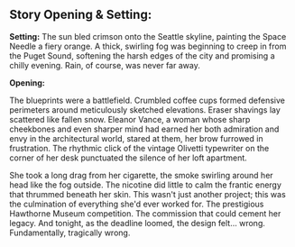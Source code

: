 ## Story Opening & Setting:

**Setting:** The sun bled crimson onto the Seattle skyline, painting the Space Needle a fiery orange. A thick, swirling fog was beginning to creep in from the Puget Sound, softening the harsh edges of the city and promising a chilly evening. Rain, of course, was never far away.

**Opening:**

The blueprints were a battlefield. Crumbled coffee cups formed defensive perimeters around meticulously sketched elevations. Eraser shavings lay scattered like fallen snow. Eleanor Vance, a woman whose sharp cheekbones and even sharper mind had earned her both admiration and envy in the architectural world, stared at them, her brow furrowed in frustration. The rhythmic click of the vintage Olivetti typewriter on the corner of her desk punctuated the silence of her loft apartment.

She took a long drag from her cigarette, the smoke swirling around her head like the fog outside. The nicotine did little to calm the frantic energy that thrummed beneath her skin. This wasn't just another project; this was the culmination of everything she'd ever worked for. The prestigious Hawthorne Museum competition. The commission that could cement her legacy. And tonight, as the deadline loomed, the design felt… wrong. Fundamentally, tragically wrong.
